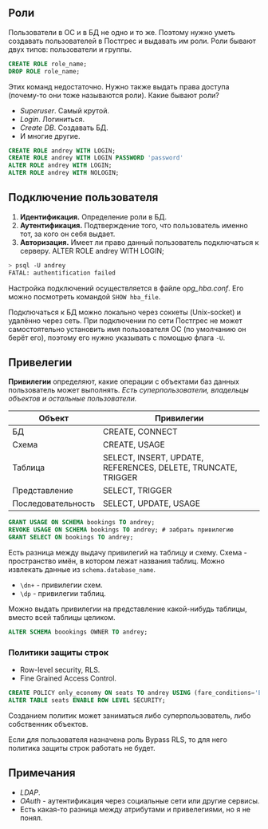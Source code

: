 ## Роли

Пользователи в ОС и в БД не одно и то же. Поэтому нужно уметь создавать пользователей в Постгрес и выдавать им роли. Роли бывают двух типов: пользователи и группы.

```sql
CREATE ROLE role_name;
DROP ROLE role_name;
```

Этих команд недостаточно. Нужно также выдать права доступа (почему-то они тоже называются роли). Какие бывают роли?

- *Superuser*. Самый крутой.
- *Login*. Логиниться.
- *Create DB*. Создавать БД.
- И многие другие.

```sql
CREATE ROLE andrey WITH LOGIN;
CREATE ROLE andrey WITH LOGIN PASSWORD 'password'
ALTER ROLE andrey WITH LOGIN;
ALTER ROLE andrey WITH NOLOGIN;
```

## Подключение пользователя

1. **Идентификация.** Определение роли в БД.
2. **Аутентификация.** Подтверждение того, что пользователь именно тот, за кого он себя выдает.
3. **Авторизация.** Имеет ли право данный пользователь подключаться к серверу.
ALTER ROLE andrey WITH LOGIN;

```bash
> psql -U andrey
FATAL: authentification failed
```

Настройка подключений осуществляется в файле о*pg_hba.conf*. Его можно посмотреть командой `SHOW hba_file`.

Подключаться к БД можно локально через соккеты (Unix-socket) и удалённо через сеть. При подключении по сети Постгрес не может самостоятельно установить имя пользователя ОС (по умолчанию он берёт его), поэтому его нужно указывать с помощью флага `-U`.

## Привелегии

**Привилегии** определяют, какие операции с объектами баз данных пользователь может выполнять. *Есть суперпользователи, владельцы объектов и остальные пользователи.*

Объект | Привилегии
-- | --
БД | CREATE, CONNECT
Схема | CREATE, USAGE
Таблица | SELECT, INSERT, UPDATE, REFERENCES, DELETE, TRUNCATE, TRIGGER
Представление | SELECT, TRIGGER
Последовательность | SELECT, UPDATE, USAGE

```sql
GRANT USAGE ON SCHEMA bookings TO andrey;
REVOKE USAGE ON SCHEMA bookings TO andrey; # забрать привилегию
GRANT SELECT ON bookings TO andrey;
```

Есть разница между выдачу привилегий на таблицу и схему. Схема - пространство имён, в котором лежат названия таблиц. Можно извлекать данные из `schema.database_name`.

- `\dn+` - привилегии схем.
- `\dp` - привилегии таблиц.

Можно выдать привилегии на представление какой-нибудь таблицы, вместо всей таблицы целиком.

```sql
ALTER SCHEMA boookings OWNER TO andrey;
```

### Политики защиты строк

- Row-level security, RLS.
- Fine Grained Access Control.

```sql
CREATE POLICY only_economy ON seats TO andrey USING (fare_conditions='Economy');
ALTER TABLE seats ENABLE ROW LEVEL SECURITY;
```

Созданием политик может заниматься либо суперпользователь, либо собственник объектов.

Если для пользователя назначена роль Bypass RLS, то для него политика защиты строк работать не будет.

## Примечания

- *LDAP*.
- *OAuth* - аутентификация через социальные сети или другие сервисы.
- Есть какая-то разница между атрибутами и привелегиями, но я не понял.